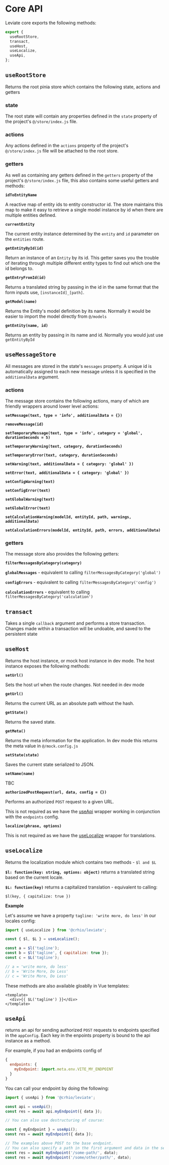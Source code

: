 # Core API

Leviate core exports the following methods:

```javascript
export {
  useRootStore,
  transact,
  useHost,
  useLocalize,
  useApi,
};
```

## `useRootStore`

Returns the root pinia store which contains the following state, actions and getters

### state

The root state will contain any properties defined in the `state` property of the project's `@/store/index.js` file.

### actions

Any actions defined in the `actions` property of the project's `@/store/index.js` file will be attached to the root store.

### getters

As well as containing any getters defined in the `getters` property of the project's `@/store/index.js` file, this also contains some useful getters and methods:

**`idToEntityName`**

A reactive map of entity ids to entity constructor id. The store maintains this map to make it easy to retrieve a single model instance by id when there are multiple entities defined.

**`currentEntity`**

The current entity instance determined by the `entity` and `id` parameter on the `entities` route.

**`getEntityById(id)`**

Return an instance of an `Entity` by its id. This getter saves you the trouble of iterating through multiple different entity types to find out which one the id belongs to.

**`getEntryFromId(id)`**

Returns a translated string by passing in the id in the same format that the form inputs use, `[instanceId]_[path]`.

**`getModel(name)`**

Returns the Entity's model definition by its name. Normally it would be easier to import the model directly from `@/models`

**`getEntity(name, id)`**

Returns an entity by passing in its name and id. Normally you would just use `getEntityById`



## `useMessageStore`

All messages are stored in the state's `messages` property. A unique id is automatically assigned to each new message unless it is specified in the `additionalData` argument.

### actions

The message store contains the following actions, many of which are friendly wrappers around lower level actions:

**`setMessage(text, type = 'info', additionalData = {})`**

**`removeMessage(id)`**

**`setTemporaryMessage(text, type = 'info', category = 'global', durationSeconds = 5)`**

**`setTemporaryWarning(text, category, durationSeconds)`**

**`setTemporaryError(text, category, durationSeconds)`**

**`setWarning(text, additionalData = { category: 'global' })`**

**`setError(text, additionalData = { category: 'global' })`**

**`setConfigWarning(text)`**

**`setConfigError(text)`**

**`setGlobalWarning(text)`**

**`setGlobalError(text)`**

**`setCalculationWarning(modelId, entityId, path, warnings, additionalData)`**

**`setCalculationErrors(modelId, entityId, path, errors, additionalData)`**

### getters

The message store also provides the following getters:

**`filterMessagesByCategory(category)`**

**`globalMessages`** - equivalent to calling `filterMessagesByCategory('global')`

**`configErrors`** - equivalent to calling `filterMessagesByCategory('config')`

**`calculationErrors`** - equivalent to calling `filterMessagesByCategory('calculation')`

## `transact`

Takes a single `callback` argument and performs a store transaction. Changes made within a transaction will be undoable, and saved to the persistent state


## `useHost`

Returns the host instance, or mock host instance in dev mode. The host instance exposes the following methods:

**`setUrl()`**

Sets the host url when the route changes. Not needed in dev mode

**`getUrl()`**

Returns the current URL as an absolute path without the hash.

**`getState()`**

Returns the saved state.

**`getMeta()`**

Returns the meta information for the application. In dev mode this returns the meta value in `@/mock.config.js` 

**`setState(state)`**

Saves the current state serialized to JSON.

**`setName(name)`**

TBC

**`authorizedPostRequest(url, data, config = {})`**

Performs an authorized `POST` request to a given URL.

This is not required as we have the [useApi](/) wrapper working in conjunction with the `endpoints` config. 

**`localize(phrase, options)`**

This is not required as we have the [useLocalize](/) wrapper for translations.


## `useLocalize`

Returns the localization module which contains two methods - `$l and $L`

**`$l: function(key: string, options: object)`** returns a translated string based on the current locale.

**`$L: function(key)`** returns a capitalized translation - equivalent to calling:

`$l(key, { capitalize: true })`

**Example**

Let's assume we have a property `tagline: 'write more, do less'` in our locales config:

```javascript
import { useLocalize } from '@crhio/leviate';

const { $l, $L } = useLocalize();

const a = $l('tagline');
const b = $l('tagline', { capitalize: true });
const c = $L('tagline');

// a = 'write more, do less'
// b = 'Write More, Do Less'
// c = 'Write More, Do Less'
```

These methods are also available gloablly in Vue templates:

```vue
<template>
  <div>{{ $L('tagline') }}</div>
</template>
```

## `useApi`

returns an api for sending authorized `POST` requests to endpoints specified in the `appConfig`. Each key in the enpoints property is bound to the api instance as a method.

For example, if you had an endpoints config of
```javascript
{
  endpoints: {
    myEndpoint: import.meta.env.VITE_MY_ENDPOINT
  }
}
```

You can call your endpoint by doing the following:

```javascript
import { useApi } from '@crhio/leviate';

const api = useApi();
const res = await api.myEndpoint({ data });

// You can also use destructuring of course:

const { myEndpoint } = useApi();
const res = await myEndpoint({ data });

// The examples above POST to the base endpoint.
// You can also specify a path in the first argument and data in the second
const res = await myEndpoint('/some-path/', data);
const res = await myEndpoint('/some/other/path/', data);
```
